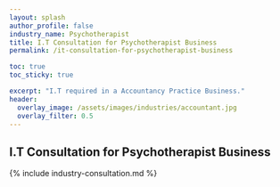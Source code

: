 ```yaml
---
layout: splash 
author_profile: false 
industry_name: Psychotherapist
title: I.T Consultation for Psychotherapist Business
permalink: /it-consultation-for-psychotherapist-business

toc: true
toc_sticky: true

excerpt: "I.T required in a Accountancy Practice Business."
header:
  overlay_image: /assets/images/industries/accountant.jpg
  overlay_filter: 0.5 
---
```


## I.T Consultation for Psychotherapist Business

{% include industry-consultation.md %}
